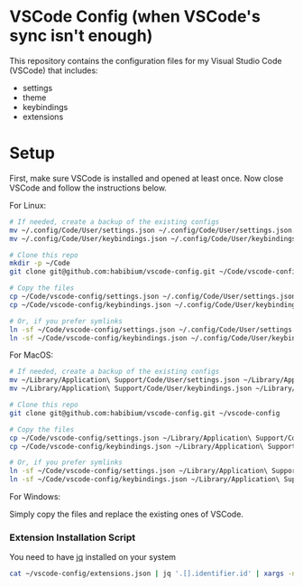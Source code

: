 # VSCode Config (when VSCode's sync isn't enough)

This repository contains the configuration files for my Visual Studio Code (VSCode) that includes:

- settings
- theme
- keybindings
- extensions

# Setup

First, make sure VSCode is installed and opened at least once. Now close VSCode and follow the instructions below.

For Linux:

```sh
# If needed, create a backup of the existing configs
mv ~/.config/Code/User/settings.json ~/.config/Code/User/settings.json.bak
mv ~/.config/Code/User/keybindings.json ~/.config/Code/User/keybindings.json.bak

# Clone this repo
mkdir -p ~/Code
git clone git@github.com:habibium/vscode-config.git ~/Code/vscode-config

# Copy the files
cp ~/Code/vscode-config/settings.json ~/.config/Code/User/settings.json
cp ~/Code/vscode-config/keybindings.json ~/.config/Code/User/keybindings.json

# Or, if you prefer symlinks
ln -sf ~/Code/vscode-config/settings.json ~/.config/Code/User/settings.json
ln -sf ~/Code/vscode-config/keybindings.json ~/.config/Code/User/keybindings.json
```

For MacOS:

```sh
# If needed, create a backup of the existing configs
mv ~/Library/Application\ Support/Code/User/settings.json ~/Library/Application\ Support/Code/User/settings.json.bak
mv ~/Library/Application\ Support/Code/User/keybindings.json ~/Library/Application\ Support/Code/User/keybindings.json.bak

# Clone this repo
git clone git@github.com:habibium/vscode-config.git ~/vscode-config

# Copy the files
cp ~/Code/vscode-config/settings.json ~/Library/Application\ Support/Code/User/settings.json
cp ~/Code/vscode-config/keybindings.json ~/Library/Application\ Support/Code/User/keybindings.json

# Or, if you prefer symlinks
ln -sf ~/Code/vscode-config/settings.json ~/Library/Application\ Support/Code/User/settings.json
ln -sf ~/Code/vscode-config/keybindings.json ~/Library/Application\ Support/Code/User/keybindings.json
```

For Windows:

Simply copy the files and replace the existing ones of VSCode.

### Extension Installation Script

You need to have [jq](https://jqlang.github.io/jq/) installed on your system

```sh
cat ~/vscode-config/extensions.json | jq '.[].identifier.id' | xargs -n 1 code --install-extension
```

